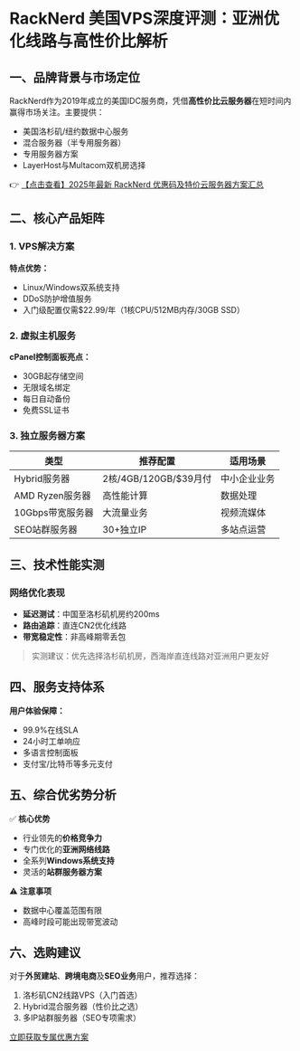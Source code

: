 # RackNerd 美国VPS深度评测：亚洲优化线路与高性价比解析

## 一、品牌背景与市场定位
RackNerd作为2019年成立的美国IDC服务商，凭借**高性价比云服务器**在短时间内赢得市场关注。主要提供：
- 美国洛杉矶/纽约数据中心服务
- 混合服务器（半专用服务器）
- 专用服务器方案
- LayerHost与Multacom双机房选择

👉 [【点击查看】2025年最新 RackNerd 优惠码及特价云服务器方案汇总](https://bit.ly/Rack_Nerd)

## 二、核心产品矩阵
### 1. VPS解决方案
**特点优势：**
- Linux/Windows双系统支持
- DDoS防护增值服务
- 入门级配置仅需$22.99/年（1核CPU/512MB内存/30GB SSD）

### 2. 虚拟主机服务
**cPanel控制面板亮点：**
- 30GB起存储空间
- 无限域名绑定
- 每日自动备份
- 免费SSL证书

### 3. 独立服务器方案
| 类型               | 推荐配置                 | 适用场景         |
|--------------------|--------------------------|------------------|
| Hybrid服务器       | 2核/4GB/120GB/$39月付   | 中小企业业务     |
| AMD Ryzen服务器    | 高性能计算               | 数据处理         |
| 10Gbps带宽服务器   | 大流量业务               | 视频流媒体       |
| SEO站群服务器      | 30+独立IP               | 多站点运营       |

## 三、技术性能实测
### 网络优化表现
- **延迟测试**：中国至洛杉矶机房约200ms
- **路由追踪**：直连CN2优化线路
- **带宽稳定性**：非高峰期零丢包

> 实测建议：优先选择洛杉矶机房，西海岸直连线路对亚洲用户更友好

## 四、服务支持体系
**用户体验保障：**
- 99.9%在线SLA
- 24小时工单响应
- 多语言控制面板
- 支付宝/比特币等多元支付

## 五、综合优劣势分析
✅ **核心优势**  
- 行业领先的**价格竞争力**
- 专门优化的**亚洲网络线路**
- 全系列**Windows系统支持**
- 灵活的**站群服务器方案**

⚠️ **注意事项**  
- 数据中心覆盖范围有限
- 高峰时段可能出现带宽波动

## 六、选购建议
对于**外贸建站**、**跨境电商**及**SEO业务**用户，推荐选择：
1. 洛杉矶CN2线路VPS（入门首选）
2. Hybrid混合服务器（性价比之选）
3. 多IP站群服务器（SEO专项需求）

[立即获取专属优惠方案](https://bit.ly/Rack_Nerd)
